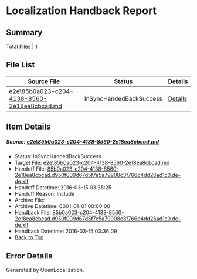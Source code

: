 # <a name='report-top'></a> Localization Handback Report

## Summary
 Total Files | 1

## File List
 Source File | Status | Details 
 ----------- | ------ | ------- 
 [e2e\85b0a023-c204-4138-8560-2e18ea8cbcad.md](https://github.com/OpenLocalizationTest/oltest/blob/f84acb9c0392d7d8a5216a30fca28c6fdbfd7f6b/e2e/85b0a023-c204-4138-8560-2e18ea8cbcad.md) | InSyncHandedBackSuccess | [Details](#c8bdcc5dbe94fc0b38dd9c36b35d7f7dc8a83ed81)

## Item Details
##### <a name='c8bdcc5dbe94fc0b38dd9c36b35d7f7dc8a83ed81'></a> Source: [e2e\85b0a023-c204-4138-8560-2e18ea8cbcad.md](https://github.com/OpenLocalizationTest/oltest/blob/f84acb9c0392d7d8a5216a30fca28c6fdbfd7f6b/e2e/85b0a023-c204-4138-8560-2e18ea8cbcad.md)
* Status: InSyncHandedBackSuccess
* Target File: [e2e\85b0a023-c204-4138-8560-2e18ea8cbcad.md](https://github.com/OpenLocalizationTestOrg/oltest.de-de/blob/1fc49cb29a74b7ae9e3681fc862f9d2d28fe92c6/e2e/85b0a023-c204-4138-8560-2e18ea8cbcad.md)
* Handoff File: [85b0a023-c204-4138-8560-2e18ea8cbcad.d950f009d67d5f7e5a79908c3f766d4dd26ad1c0.de-de.xlf](https://github.com/OpenLocalizationTestOrg/olhandoff/blob/6fb57bb5f91fee613c5bc7b6109d1d0018125f54/ol-handoff/OpenLocalizationTestOrg/oltest.de-de/yuwzho/ht/85b0a023-c204-4138-8560-2e18ea8cbcad.d950f009d67d5f7e5a79908c3f766d4dd26ad1c0.de-de.xlf)
* Handoff Datetime: 2016-03-15 03:35:25
* Handoff Reason: Include
* Archive File: 
* Archive Datetime: 0001-01-01 00:00:00
* Handback File: [85b0a023-c204-4138-8560-2e18ea8cbcad.d950f009d67d5f7e5a79908c3f766d4dd26ad1c0.de-de.xlf](https://github.com/OpenLocalizationTestOrg/olhandback/blob/5b78f4301310e2e44f5d9f546ed124b46410ea63/ol-handback/OpenLocalizationTestOrg/oltest.de-de/yuwzho/ht/85b0a023-c204-4138-8560-2e18ea8cbcad.d950f009d67d5f7e5a79908c3f766d4dd26ad1c0.de-de.xlf)
* Handback Datetime: 2016-03-15 03:36:09
* [Back to Top](#report-top)


## Error Details

Generated by OpenLocalization.
